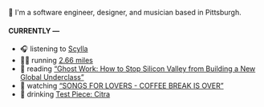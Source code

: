 👋 I'm a software engineer, designer, and musician based in Pittsburgh.

#### CURRENTLY —

* 🎧 listening to [Scylla](https://www.last.fm/music/Scylla/_/Sakura)
* 🏃‍♂️ running [2.66 miles](https://www.strava.com/activities/4004986346)
* 📘 reading [“Ghost Work: How to Stop Silicon Valley from Building a New Global Underclass”](https://www.goodreads.com/book/show/41963432-ghost-work)
* 🍿 watching [“SONGS FOR LOVERS - COFFEE BREAK IS OVER”](https://youtu.be/aYYFmp9NBTk)
* 🍺 drinking [Test Piece: Citra](https://untappd.com/user/namoscato/checkin/936866704)
